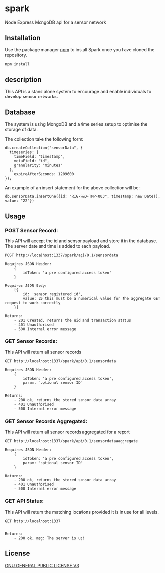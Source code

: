 # spark
Node Express MongoDB api for a sensor network

## Installation

Use the package manager [npm](https://github.com/mattcole75/spark) to install Spark once you have cloned the repository.

```bash
npm install
```
## description
This API is a stand alone system to encourage and enable individuals to develop sensor networks.

## Database
The system is using MongoDB and a time series setup to optimise the storage of data.

The collection take the following form:
```
db.createCollection("sensorData", {
  timeseries: {
    timeField: "timestamp",
    metaField: "id",
    granularity: "minutes"
  },
    expireAfterSeconds: 1209600
});
```

An example of an insert statement for the above collection will be:
```
db.sensorData.insertOne({id: "RIG-R&D-TMP-003", timestamp: new Date(), value: "22"})
```

## Usage

### POST Sensor Record:
This API will accept the id and sensor payload and store it in the database. The server date and time is added to each payload.
```
POST http://localhost:1337/spark/api/0.1/sensordata

Requires JSON Header:
    {
        idToken: 'a pre configured access token'
    }

Requires JSON Body:
    [{
        id: 'sensor registered id',
        value: 20 this must be a numerical value for the aggregate GET request to work correctly
    }]

Returns:
    - 201 Created, returns the uid and transaction status
    - 401 Unauthorised
    - 500 Internal error message
```

### GET Sensor Records:
This API will return all sensor records
```
GET http://localhost:1337/spark/api/0.1/sensordata

Requires JSON Header:
    {
        idToken: 'a pre configured access token',
        param: 'optional sensor ID'
    }

Returns:
    - 200 ok, returns the stored sensor data array
    - 401 Unauthorised
    - 500 Internal error message
```

### GET Sensor Records Aggregated:
This API will return all sensor records aggregated for a report
```
GET http://localhost:1337/spark/api/0.1/sensordataaaggregate

Requires JSON Header:
    {
        idToken: 'a pre configured access token',
        param: 'optional sensor ID'
    }

Returns:
    - 200 ok, returns the stored sensor data array
    - 401 Unauthorised
    - 500 Internal error message
```

### GET API Status:
This API will return the matching locations provided it is in use for all levels.
```
GET http://localhost:1337


Returns:
    - 200 ok, msg: The server is up!
```

## License
[GNU GENERAL PUBLIC LICENSE V3](https://www.gnu.org/licenses/gpl-3.0.en.html)
